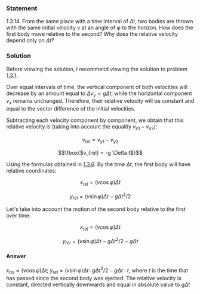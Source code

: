 ###  Statement 

$1.3.14.$ From the same place with a time interval of $\Delta t$, two bodies are thrown with the same initial velocity $v$ at an angle of $\varphi$ to the horizon. How does the first body move relative to the second? Why does the relative velocity depend only on $\Delta t$? 

### Solution

Before viewing the solution, I recommend viewing the solution to problem [1.3.1](../1.3.1).

Over equal intervals of time, the vertical component of both velocities will decrease by an amount equal to $\Delta v_y = g \Delta t$, while the horizontal component $v_x$ remains unchanged. Therefore, their relative velocity will be constant and equal to the vector difference of the initial velocities. 

Subtracting each velocity component by component, we obtain that this relative velocity is (taking into account the equality $v_{x1} - v_{x2}$): 

$$v_{rel} = v_{y1} - v_{y2}$$ 

$$\fbox{$v_{rel} = -g \Delta t$}$$ 

Using the formulas obtained in [1.3.6](../1.3.6). By the time $\Delta t$, the first body will have relative coordinates: 

$$x_{{rel}}=(v\cos\varphi)\Delta t$$ 

$$y_{{rel}}=(v\sin\varphi)\Delta t-g\Delta t^{2}/2$$ 

Let's take into account the motion of the second body relative to the first over time: 

$$x_{{rel}}=(v\cos\varphi)\Delta t$$ 

$$y_{{rel}}=(v\sin\varphi)\Delta t-g\Delta t^{2}/2 - g \Delta t$$ 

#### Answer

$x_{{rel}}=(v\cos\varphi)\Delta t;$ $y_{{rel}}=(v\sin\varphi)\Delta t$$-g\Delta t^{2}/2-g\Delta t\cdot t$, where $t$ is the time that has passed since the second body was ejected. The relative velocity is constant, directed vertically downwards and equal in absolute value to $g \Delta t$ 
